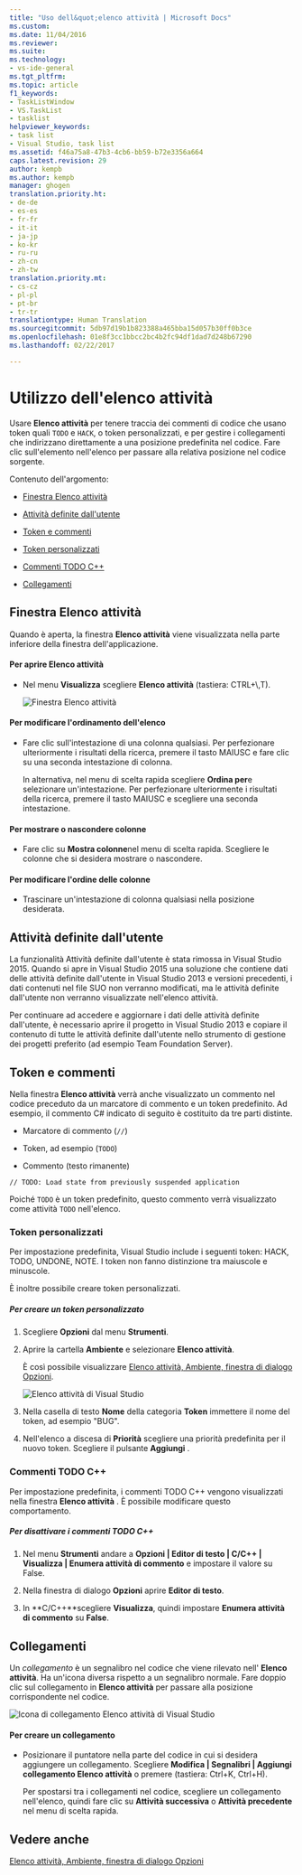 ```yaml
---
title: "Uso dell&quot;elenco attività | Microsoft Docs"
ms.custom: 
ms.date: 11/04/2016
ms.reviewer: 
ms.suite: 
ms.technology:
- vs-ide-general
ms.tgt_pltfrm: 
ms.topic: article
f1_keywords:
- TaskListWindow
- VS.TaskList
- tasklist
helpviewer_keywords:
- task list
- Visual Studio, task list
ms.assetid: f46a75a8-47b3-4cb6-bb59-b72e3356a664
caps.latest.revision: 29
author: kempb
ms.author: kempb
manager: ghogen
translation.priority.ht:
- de-de
- es-es
- fr-fr
- it-it
- ja-jp
- ko-kr
- ru-ru
- zh-cn
- zh-tw
translation.priority.mt:
- cs-cz
- pl-pl
- pt-br
- tr-tr
translationtype: Human Translation
ms.sourcegitcommit: 5db97d19b1b823388a465bba15d057b30ff0b3ce
ms.openlocfilehash: 01e8f3cc1bbcc2bc4b2fc94df1dad7d248b67290
ms.lasthandoff: 02/22/2017

---
```

# <a name="using-the-task-list"></a>Utilizzo dell'elenco attività
Usare **Elenco attività** per tenere traccia dei commenti di codice che usano token quali `TODO` e `HACK`, o token personalizzati, e per gestire i collegamenti che indirizzano direttamente a una posizione predefinita nel codice. Fare clic sull'elemento nell'elenco per passare alla relativa posizione nel codice sorgente.  
  
 Contenuto dell'argomento:  
  
-   [Finestra Elenco attività](../ide/using-the-task-list.md#taskListWindow)  
  
-   [Attività definite dall'utente](../ide/using-the-task-list.md#userTasks)  
  
-   [Token e commenti](../ide/using-the-task-list.md#tokensComments)  
  
-   [Token personalizzati](../ide/using-the-task-list.md#customTokens)  
  
-   [Commenti TODO C++](../ide/using-the-task-list.md#cppComments)  
  
-   [Collegamenti](../ide/using-the-task-list.md#shortcuts)  
  
##  <a name="taskListWindow"></a> Finestra Elenco attività  
 Quando è aperta, la finestra **Elenco attività** viene visualizzata nella parte inferiore della finestra dell'applicazione.  
  
#### <a name="to-open-the-task-list"></a>Per aprire Elenco attività  
  
-   Nel menu **Visualizza** scegliere **Elenco attività** (tastiera: CTRL+\\,T).  
  
     ![Finestra Elenco attività](~/docs/ide/media/vs2015_task_list.png "vs2015_task_list")  
  
#### <a name="to-change-the-sort-order-of-the-list"></a>Per modificare l'ordinamento dell'elenco  
  
-   Fare clic sull'intestazione di una colonna qualsiasi. Per perfezionare ulteriormente i risultati della ricerca, premere il tasto MAIUSC e fare clic su una seconda intestazione di colonna.  
  
     In alternativa, nel menu di scelta rapida scegliere **Ordina per**e selezionare un'intestazione. Per perfezionare ulteriormente i risultati della ricerca, premere il tasto MAIUSC e scegliere una seconda intestazione.  
  
#### <a name="to-show-or-hide-columns"></a>Per mostrare o nascondere colonne  
  
-   Fare clic su **Mostra colonne**nel menu di scelta rapida. Scegliere le colonne che si desidera mostrare o nascondere.  
  
#### <a name="to-change-the-order-of-the-columns"></a>Per modificare l'ordine delle colonne  
  
-   Trascinare un'intestazione di colonna qualsiasi nella posizione desiderata.  
  
##  <a name="userTasks"></a> Attività definite dall'utente  
 La funzionalità Attività definite dall'utente è stata rimossa in Visual Studio 2015. Quando si apre in Visual Studio 2015 una soluzione che contiene dati delle attività definite dall'utente in Visual Studio 2013 e versioni precedenti, i dati contenuti nel file SUO non verranno modificati, ma le attività definite dall'utente non verranno visualizzate nell'elenco attività.  
  
 Per continuare ad accedere e aggiornare i dati delle attività definite dall'utente, è necessario aprire il progetto in Visual Studio 2013 e copiare il contenuto di tutte le attività definite dall'utente nello strumento di gestione dei progetti preferito (ad esempio Team Foundation Server).  
  
##  <a name="tokensComments"></a> Token e commenti  
 Nella finestra **Elenco attività** verrà anche visualizzato un commento nel codice preceduto da un marcatore di commento e un token predefinito. Ad esempio, il commento C# indicato di seguito è costituito da tre parti distinte.  
  
-   Marcatore di commento (`//`)  
  
-   Token, ad esempio (`TODO`)  
  
-   Commento (testo rimanente)  
  
```  
// TODO: Load state from previously suspended application  
```  
  
 Poiché `TODO` è un token predefinito, questo commento verrà visualizzato come attività `TODO` nell'elenco.  
  
###  <a name="customTokens"></a> Token personalizzati  
 Per impostazione predefinita, Visual Studio include i seguenti token: HACK, TODO, UNDONE, NOTE. I token non fanno distinzione tra maiuscole e minuscole.  
  
 È inoltre possibile creare token personalizzati.  
  
##### <a name="to-create-a-custom-token"></a>Per creare un token personalizzato  
  
1.  Scegliere **Opzioni** dal menu **Strumenti**.  
  
2.  Aprire la cartella **Ambiente** e selezionare **Elenco attività**.  
  
     È così possibile visualizzare [Elenco attività, Ambiente, finestra di dialogo Opzioni](../ide/reference/task-list-environment-options-dialog-box.md).  
  
     ![Elenco attività di Visual Studio](~/docs/ide/media/vs2015_task_list_options.png "vs2015_task_list_options")  
  
3.  Nella casella di testo **Nome** della categoria **Token** immettere il nome del token, ad esempio "BUG".  
  
4.  Nell'elenco a discesa di **Priorità** scegliere una priorità predefinita per il nuovo token. Scegliere il pulsante **Aggiungi** .  
  
###  <a name="cppComments"></a> Commenti TODO C++  
 Per impostazione predefinita, i commenti TODO C++ vengono visualizzati nella finestra **Elenco attività** . È possibile modificare questo comportamento.  
  
##### <a name="to-turn-off-c-todo-comments"></a>Per disattivare i commenti TODO C++  
  
1.  Nel menu **Strumenti** andare a **Opzioni &#124; Editor di testo &#124; C/C++ &#124; Visualizza &#124; Enumera attività di commento** e impostare il valore su False.  
  
2.  Nella finestra di dialogo **Opzioni** aprire **Editor di testo**.  
  
3.  In **C/C++**scegliere **Visualizza**, quindi impostare **Enumera attività di commento** su **False**.  
  
##  <a name="shortcuts"></a> Collegamenti  
 Un *collegamento* è un segnalibro nel codice che viene rilevato nell' **Elenco attività**. Ha un'icona diversa rispetto a un segnalibro normale. Fare doppio clic sul collegamento in **Elenco attività** per passare alla posizione corrispondente nel codice.  
  
 ![Icona di collegamento Elenco attività di Visual Studio](~/docs/ide/media/vs2015_task_list_bookmark.png "vs2015_task_list_bookmark")  
  
#### <a name="to-create-a-shortcut"></a>Per creare un collegamento  
  
-   Posizionare il puntatore nella parte del codice in cui si desidera aggiungere un collegamento. Scegliere **Modifica &#124; Segnalibri &#124; Aggiungi collegamento Elenco attività** o premere (tastiera: Ctrl+K, Ctrl+H).  
  
     Per spostarsi tra i collegamenti nel codice, scegliere un collegamento nell'elenco, quindi fare clic su **Attività successiva** o **Attività precedente** nel menu di scelta rapida.  
  
## <a name="see-also"></a>Vedere anche  
 [Elenco attività, Ambiente, finestra di dialogo Opzioni](../ide/reference/task-list-environment-options-dialog-box.md)
